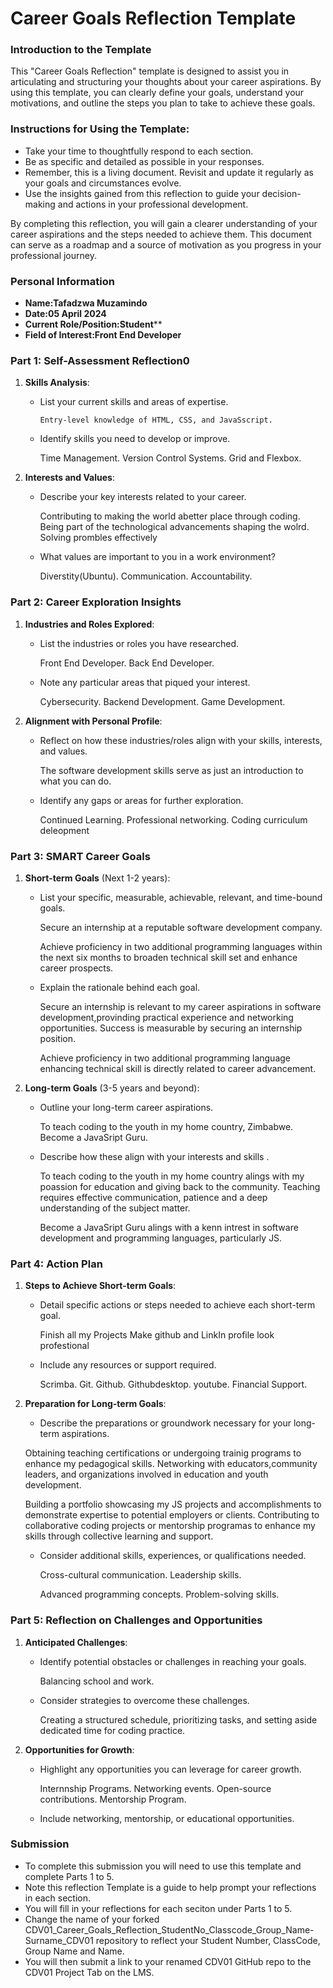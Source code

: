
# Career Goals Reflection Template

### Introduction to the Template

This "Career Goals Reflection" template is designed to assist you in articulating and structuring your thoughts about your career aspirations. By using this template, you can clearly define your goals, understand your motivations, and outline the steps you plan to take to achieve these goals.

### Instructions for Using the Template:

- Take your time to thoughtfully respond to each section.
- Be as specific and detailed as possible in your responses.
- Remember, this is a living document. Revisit and update it regularly as your goals and circumstances evolve.
- Use the insights gained from this reflection to guide your decision-making and actions in your professional development.

By completing this reflection, you will gain a clearer understanding of your career aspirations and the steps needed to achieve them. This document can serve as a roadmap and a source of motivation as you progress in your professional journey.

### Personal Information

- **Name:Tafadzwa Muzamindo**
- **Date:05 April 2024**
- **Current Role/Position:Student****
- **Field of Interest:Front End Developer**

### Part 1: Self-Assessment Reflection0

1. **Skills Analysis**:
    
    - List your current skills and areas of expertise.
        
          Entry-level knowledge of HTML, CSS, and JavaSscript.


    - Identify skills you need to develop or improve.

       Time Management.
        Version Control Systems.
        Grid and Flexbox. 


2. **Interests and Values**:
    
    - Describe your key interests related to your career.

       Contributing to making the world abetter place through coding.
       Being part of the technological advancements shaping the wolrd.
       Solving prombles effectively


    - What values are important to you in a work environment?


      Diverstity(Ubuntu).
      Communication.
      Accountability.
 
### Part 2: Career Exploration Insights

1. **Industries and Roles Explored**:
    
    - List the industries or roles you have researched.

       Front End Developer.
       Back End Developer.

    - Note any particular areas that piqued your interest.

        Cybersecurity.
      Backend Development.
      Game Development.


2. **Alignment with Personal Profile**:
    
    - Reflect on how these industries/roles align with your skills, interests, and values.

      The software development skills serve as just an introduction to what you can do.

    - Identify any gaps or areas for further exploration.
      
       Continued Learning.
        Professional networking.
        Coding curriculum deleopment

### Part 3: SMART Career Goals

1. **Short-term Goals** (Next 1-2 years):
    
    - List your specific, measurable, achievable, relevant, and time-bound goals.

      
      Secure an internship at a reputable software development company.

      Achieve proficiency in two additional programming languages within the next six months to broaden technical skill set and enhance career prospects.


    - Explain the rationale behind each goal.

         
        Secure an internship is relevant to my career aspirations in software development,provinding practical experience and networking opportunities. Success is measurable by securing an internship position.

        Achieve proficiency in two additional programming language enhancing technical skill is directly related to career advancement.

2. **Long-term Goals** (3-5 years and beyond):
    
    - Outline your long-term career aspirations.

        To teach coding to the youth in my home country, Zimbabwe.
        Become a JavaSript Guru.

    - Describe how these align with your interests and skills .
                 
       To teach coding to the youth in my home country alings with my poassion for education and giving back to the community. Teaching requires effective communication, patience and a deep understanding of the subject matter.

        Become a JavaSript Guru alings with a kenn intrest in software development and programming languages, particularly JS. 
        

### Part 4: Action Plan

1. **Steps to Achieve Short-term Goals**:
    
    - Detail specific actions or steps needed to achieve each short-term goal.

      Finish all my Projects
      Make github and LinkIn profile look profestional

    - Include any resources or support required.

         
      Scrimba.
      Git.
      Github.
      Githubdesktop.
      youtube.
      Financial Support.

2. **Preparation for Long-term Goals**:
    
    - Describe the preparations or groundwork necessary for your long-term aspirations.

    Obtaining teaching certifications or undergoing trainig programs to    enhance my pedagogical skills. Networking with educators,community leaders, and organizations involved in education and youth development.

     Building a portfolio showcasing my JS projects and accomplishments to demonstrate expertise to potential employers or clients. Contributing to collaborative coding projects or mentorship programas to enhance my skills through collective learning and support.

    - Consider additional skills, experiences, or qualifications needed.

      Cross-cultural communication.
       Leadership skills.

       Advanced programming concepts.
       Problem-solving skills.



### Part 5: Reflection on Challenges and Opportunities

1. **Anticipated Challenges**:
    
    - Identify potential obstacles or challenges in reaching your goals.

        Balancing school and work.

    - Consider strategies to overcome these challenges.

      Creating a structured schedule, prioritizing tasks, and setting aside dedicated time for coding practice.

2. **Opportunities for Growth**:
    
    - Highlight any opportunities you can leverage for career growth.

       Internnship Programs.
        Networking events.
        Open-source contributions.
        Mentorship Program.

    - Include networking, mentorship, or educational opportunities.

### Submission

- To complete this submission you will need to use this template and complete Parts 1 to 5.
- Note this reflection Template is a guide to help prompt your reflections in each section.
- You will fill in your reflections for each seciton under Parts 1 to 5.
- Change the name of your forked CDV01_Career_Goals_Reflection_StudentNo_Classcode_Group_Name-Surname_CDV01 repository to reflect your Student Number, ClassCode, Group Name and Name.
- You will then submit a link to your renamed CDV01 GitHub repo to the CDV01 Project Tab on the LMS.


